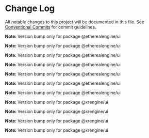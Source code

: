 # Change Log

All notable changes to this project will be documented in this file.
See [Conventional Commits](https://conventionalcommits.org) for commit guidelines.



**Note:** Version bump only for package @etherealengine/ui







**Note:** Version bump only for package @etherealengine/ui







**Note:** Version bump only for package @etherealengine/ui







**Note:** Version bump only for package @etherealengine/ui







**Note:** Version bump only for package @etherealengine/ui







**Note:** Version bump only for package @etherealengine/ui







**Note:** Version bump only for package @etherealengine/ui







**Note:** Version bump only for package @xrengine/ui







**Note:** Version bump only for package @xrengine/ui







**Note:** Version bump only for package @xrengine/ui







**Note:** Version bump only for package @xrengine/ui
